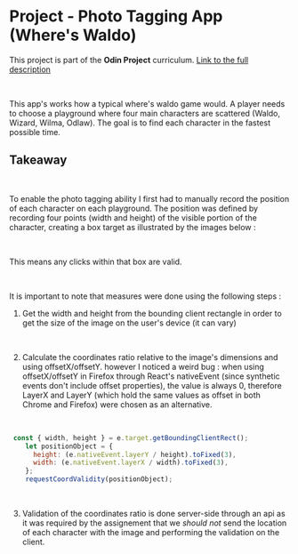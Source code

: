# Project - Photo Tagging App (Where's Waldo)


This project is part of the **Odin Project** curriculum.
[Link to the full description](https://www.theodinproject.com/lessons/javascript-where-s-waldo-a-photo-tagging-app)

<br>

This app's works how a typical where's waldo game would. A player
needs to choose a playground where four main characters are scattered (Waldo, Wizard, Wilma, Odlaw). The goal is to find each character in the fastest possible time.



## **Takeaway**


<br>

To enable the photo tagging ability I first had to manually record  the position of each character on each playground. The position was defined
by recording four points (width and height) of the visible portion of the character, creating a box target as illustrated by the images below :


<br>

This means any clicks within that box are valid.


<br>

It is important to note that measures were done using the following steps :
1. Get the width and height from the bounding client rectangle in order to get the size of the image on the user's device (it can vary)

<br>

2. Calculate the coordinates ratio relative to the image's dimensions and using offsetX/offsetY. however I noticed a weird bug : when using offsetX/offsetY in Firefox through React's nativeEvent (since synthetic events don't include offset properties), the value is always 0, therefore LayerX and LayerY (which hold the same values as offset in both Chrome and Firefox) were chosen as an alternative.

<br>

```javascript
 const { width, height } = e.target.getBoundingClientRect();
    let positionObject = {
      height: (e.nativeEvent.layerY / height).toFixed(3),
      width: (e.nativeEvent.layerX / width).toFixed(3),
    };
    requestCoordValidity(positionObject);
```
<br>

3. Validation of the coordinates ratio is done server-side through an api
as it was required by the assignement that we _should not_ send the location of each character with the image and performing the validation on the client.

